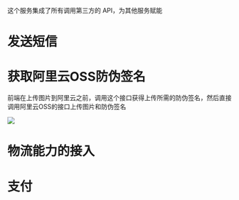 这个服务集成了所有调用第三方的 API，为其他服务赋能

# 发送短信

# 获取阿里云OSS防伪签名

前端在上传图片到阿里云之前，调用这个接口获得上传所需的防伪签名，然后直接调用阿里云OSS的接口上传图片和防伪签名

![](image-20231014084619324.png)

# 物流能力的接入

# 支付